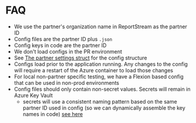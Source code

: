# FAQ
- We use the partner's organization name in ReportStream as the partner ID
- Config files are the partner ID plus `.json`
- Config keys in code are the partner ID
- We don't load configs in the PR environment
- See [The partner settings struct](/src/config/config.go) for the config structure
- Configs load prior to the application running.  Any changes to the config will require a restart of the Azure container to load those changes
- For local non-partner specific testing, we have a Flexion based config that can be used in non-prod environments
- Config files should only contain non-secret values. Secrets will remain in Azure Key Vault
    - secrets will use a consistent naming pattern based on the same partner ID used in config
      (so we can dynamically assemble the key names in code) [see here](../SECRETS.md)
